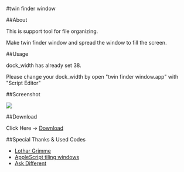 #twin finder window

##About

This is support tool for file organizing.

Make twin finder window and spread the window to fill the screen.

##Usage

dock_width has already set 38.

Please change your dock_width by open "twin finder window.app" with "Script Editor"

##Screenshot

![](http://blog-imgs-94.fc2.com/v/e/a/veadardiary/twin_finder_window.gif)

##Download

Click Here → [Download](https://github.com/veadar/twin-finder-window/releases)

##Special Thanks & Used Codes

- [Lothar Grimme](https://www.iconfinder.com/icons/415/left_two_colomn_view_icon#size=64)
- [AppleScript tiling windows](http://pepijndevos.nl/2013/06/21/applescript-tiling-windows.html)
- [Ask Different](http://apple.stackexchange.com/posts/90840/revisions)
